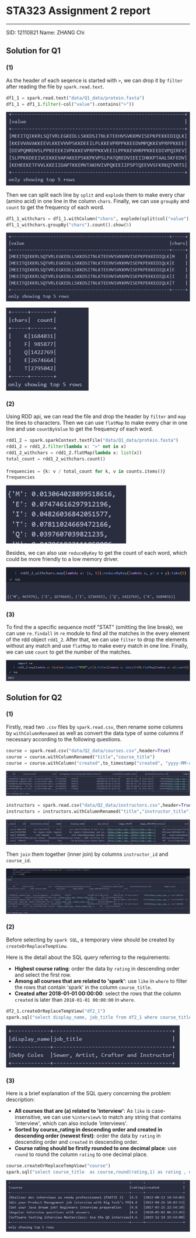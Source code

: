 # STA323 Assignment 2 report
---
SID: 12110821
Name: ZHANG Chi

## Solution for Q1
### (1)
As the header of each seqence is started with `>`, we can drop it by `filter` after reading the file by `spark.read.text`. 

```python
df1_1 = spark.read.text("data/Q1_data/protein.fasta")
df1_1 = df1_1.filter(~col("value").contains(">"))
```
![alt text](image/q1-1.1.png)

Then we can split each line by `split` and `explode` them to make every char (amino acid) in one line in the column `chars`. Finally, we can use `groupBy` and `count` to get the frequency of each word.

```python
df1_1_withchars = df1_1.withColumn("chars", explode(split(col("value"), "")))
df1_1_withchars.groupBy("chars").count().show(5)
```
![alt text](image/q1-1.2.png)

![alt text](image/q1-1.3.png)

### (2)
Using RDD api, we can read the file and drop the header by `filter` and `map` the lines to characters. Then we can use `flatMap` to make every char in one line and use `countByValue` to get the frequency of each word.

```python
rdd1_2 = spark.sparkContext.textFile("data/Q1_data/protein.fasta")
rdd1_2 = rdd1_2.filter(lambda x: ">" not in x)
rdd1_2_withchars = rdd1_2.flatMap(lambda x: list(x))
total_count = rdd1_2_withchars.count()

frequencies = {k: v / total_count for k, v in counts.items()}
frequencies
```
![alt text](image/q1-2.1.png)

Besides, we can also use `reduceByKey` to get the count of each word, which could be more friendly to a low memory driver.

![alt text](image/q1-2.2.png)

### (3)
To find the a specific sequence motif "STAT" (omitting the line break), we can use `re.findall` in `re` module to find all the matches in the every element of the rdd object `rdd1_2`. After that, we can use `filter` to drop the elements without any match and use `flatMap` to make every match in one line. Finally, we can use `count` to get the number of the matches.

![alt text](image/q1-3.png)

## Solution for Q2
### (1)

Firstly, read two `.csv` files by `spark.read.csv`, then rename some columns by `withColumnRenamed` as well as convert the data type of some columns if necessary according to the following questions.

```python
course = spark.read.csv("data/Q2_data/courses.csv",header=True)
course = course.withColumnRenamed("title","course_title")
course = course.withColumn("created",to_timestamp("created", "yyyy-MM-dd'T'HH:mm:ss'Z'"))
```

![alt text](image/q2-1.1.png)

```python
instructors = spark.read.csv("data/Q2_data/instructors.csv",header=True)
instructors = instructors.withColumnRenamed("title","instructor_title")
```
![alt text](image/q2-1.2.png)

Then `join` them together (inner join) by columns `instructor_id` and `course_id`.

![alt text](image/q2-1.3.png)


### (2)
Before selecting by `spark SQL`, a temporary view should be created by `createOrReplaceTempView`. 

Here is the detail about the SQL query referring to the requirements:

- **Highest course rating**: order the data by `rating` in descending order and select the first row.
- **Among all courses that are related to 'spark'**: use `like` in `where` to filter the rows that contain 'spark' in the column `course_title`.
- **Created after 2018-01-01 00:00:00**: select the rows that the column `created` is later than `2018-01-01 00:00:00` in `where`.

```python
df2_1.createOrReplaceTempView("df2_1")
spark.sql("select display_name, job_title from df2_1 where course_title like '%spark%' and created > '2018-01-01 00:00:00' order by rating desc LIMIT 1").show(truncate=False)
```

![alt text](image/q2-2.png)

### (3)

Here is a brief explanation of the SQL query concerning the problem description:

- **All courses that are (a) related to 'interview'**: As `like` is case-insensitive, we can use `%interview%` to match any string that contains 'interview', which can also include 'interviews'.
- **Sorted by course_rating in descending order and created in descending order (newest first)**: order the data by `rating` in descending order and `created` in descending order.
- **Course rating should be firstly rounded to one decimal place**: use `round` to round the column `rating` to one decimal place.

```python
course.createOrReplaceTempView("course")
spark.sql("select course_title  as course,round(rating,1) as rating , created from course where course_title like '%interview%' order by rating desc, created desc").show(5,truncate=False)
```
![alt text](image/q2-3.png)